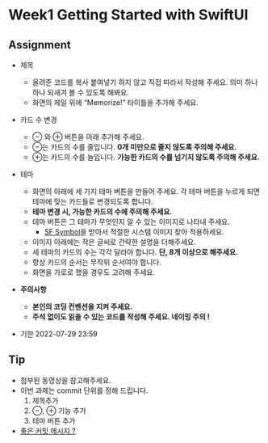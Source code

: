# Week1 Getting Started with SwiftUI

## Assignment

- 제목

  - 올려준 코드를 복사 붙여넣기 하지 않고 직접 따라서 작성해 주세요. 의미 하나하나 되새겨 볼 수 있도록 해봐요.
  - 화면의 제일 위에 “Memorize!” 타이틀을 추가해 주세요.

- 카드 수 변경

  - ⊖ 와 ⊕ 버튼을 아래 추가해 주세요.
  - ⊖는 카드의 수를 줄입니다. **0개 미만으로 줄지 않도록 주의해 주세요.**
  - ⊕는 카드의 수를 늘입니다. **가능한 카드의 수를 넘기지 않도록 주의해 주세요.**

- 테마

  - 화면의 아래에 세 가지 테마 버튼을 만들어 주세요. 각 테마 버튼을 누르게 되면 테마에 맞는 카드들로 변경되도록 합니다.
  - **테마 변경 시, 가능한 카드의 수에 주의해 주세요.**
  - 테마 버튼은 그 테마가 무엇인지 알 수 있는 이미지로 나타내 주세요.
    - [SF Symbol](https://devimages-cdn.apple.com/design/resources/download/SF-Symbols-3.3.dmg)을 받아서 적절한 시스템 이미지 찾아 적용하세요.
  - 이미지 아래에는 작은 글씨로 간략한 설명을 더해주세요.
  - 세 테마의 카드의 수는 각각 달라야 합니다. **단, 8개 이상으로 해주세요.**
  - 항상 카드의 순서는 무작위 순서여야 합니다.
  - 화면을 가로로 했을 경우도 고려해 주세요.

- **주의사항**

  - **본인의 코딩 컨벤션을 지켜 주세요.**
  - **주석 없이도 읽을 수 있는 코드를 작성해 주세요. 네이밍 주의 !**


- 기한 2022-07-29 23:59

## Tip

- 첨부된 동영상을 참고해주세요.
- 이번 과제는 commit 단위를 정해 드립니다.
  1. 제목추가
  2. ⊖, ⊕ 기능 추가
  3. 테마 버튼 추가
- [좋은 커밋 메시지 ?](https://meetup.toast.com/posts/106)
